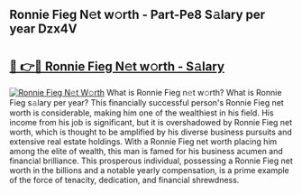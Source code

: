 ## Ronnie Fieg N𝚎t w𝚘rth - Part-Pe8 S𝚊lary per year Dzx4V

# <h2><a href="http://gc1t53j.nevu.top/?p=Ronnie+Fieg">🔗 👉🔴 Ronnie Fieg N𝚎t w𝚘rth - S𝚊lary</a></h2>

[![Ronnie Fieg N𝚎t W𝚘rth](https://i.imgur.com/Oavwk0R.jpeg)](http://gc1t53j.nevu.top/?p=Ronnie+Fieg)
What is Ronnie Fieg n𝚎t w𝚘rth? What is Ronnie Fieg s𝚊lary per year?
This financially successful person's Ronnie Fieg net worth is considerable, making him one of the wealthiest in his field. His income from his job is significant, but it is overshadowed by Ronnie Fieg net worth, which is thought to be amplified by his diverse business pursuits and extensive real estate holdings. With a Ronnie Fieg net worth placing him among the elite of wealth, this man is famed for his business acumen and financial brilliance. This prosperous individual, possessing a Ronnie Fieg net worth in the billions and a notable yearly compensation, is a prime example of the force of tenacity, dedication, and financial shrewdness.
